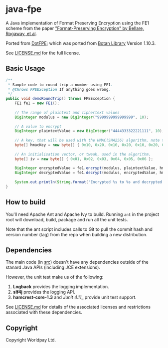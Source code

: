 # java-fpe
A Java implementation of Format Preserving Encryption using the FE1 scheme from the paper ["Format-Preserving Encryption" by Bellare, Rogaway, et al](http://eprint.iacr.org/2009/251).

Ported from [DotFPE](https://dotfpe.codeplex.com/); which was ported from [Botan Library](http://botan.randombit.net) Version 1.10.3.

See [LICENSE.md](https://github.com/Worldpay/java-fpe/blob/master/LICENSE.md) for the full license.

## Basic Usage

```java
/**
 * Sample code to round trip a number using FE1.
 * @throws FPEException If anything goes wrong.
 */
public void demoRoundTrip() throws FPEException {
	FE1 fe1 = new FE1();
	
	// The range of plaintext and ciphertext values 
	BigInteger modulus = new BigInteger("9999999999999999", 10);
	
	// A value to encrypt 
	BigInteger plaintextValue = new BigInteger("4444333322221111", 10);
	
	// A key, that will be used with the HMAC(SHA256) algorithm, note that this is not secure!
	byte[] hmacKey = new byte[] { 0x10, 0x20, 0x10, 0x20, 0x10, 0x20, 0x10, 0x20};
	
	// An initialisation vector, or tweak, used in the algorithm.
	byte[] iv = new byte[] { 0x01, 0x02, 0x03, 0x04, 0x05, 0x06 };
	
	BigInteger encryptedValue = fe1.encrypt(modulus, plaintextValue, hmacKey, iv);
	BigInteger decryptedValue = fe1.decrypt(modulus, encryptedValue, hmacKey, iv);
	
	System.out.println(String.format("Encrypted %s to %s and decrypted to %s", plaintextValue, encryptedValue,decryptedValue));
}
```

## How to build
You'll need Apache Ant and Apache Ivy to build.  Running `ant` in the project root will download, build, package and run all the unit tests.

Note that the ant script includes calls to Git to pull the commit hash and version number (tag) from the repo when building a new distribution.

## Dependencies

The main code (in [src](https://github.com/Worldpay/java-fpe/tree/master/src)) doesn't have any dependencies outside of the stanard Java APIs (including JCE extensions).

However, the unit test make us of the following:

1. __Logback__ provides the logging implementation.  
1. __slf4j__ provides the logging API.
1. __hamcrest-core-1.3__ and _Junit 4.11__ provide unit test support.

See [LICENSE.md](https://github.com/Worldpay/java-fpe/blob/master/LICENSE.md) for details of the associated licenses and restrictions associated with these dependencies.

## Copyright

Copyright Worldpay Ltd.